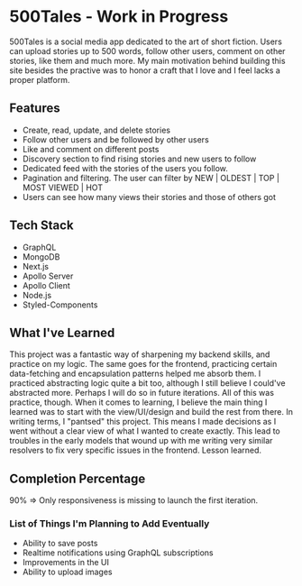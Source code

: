 # 500Tales - Work in Progress
500Tales is a social media app dedicated to the art of short fiction. Users can upload stories up to 500 words, follow other users, comment on other stories, like them and much more. My main motivation behind building this site besides the practive was to honor a craft that I love and I feel lacks a proper platform.

## Features
* Create, read, update, and delete stories
* Follow other users and be followed by other users
* Like and comment on different posts
* Discovery section to find rising stories and new users to follow
* Dedicated feed with the stories of the users you follow.
* Pagination and filtering. The user can filter by NEW | OLDEST | TOP | MOST VIEWED | HOT
* Users can see how many views their stories and those of others got

## Tech Stack
* GraphQL
* MongoDB
* Next.js
* Apollo Server
* Apollo Client
* Node.js
* Styled-Components

## What I've Learned
This project was a fantastic way of sharpening my backend skills, and practice on my logic. The same goes for the frontend, practicing certain data-fetching and encapsulation patterns helped me absorb them. I practiced abstracting logic quite a bit too, although I still believe I could've abstracted more. Perhaps I will do so in future iterations. All of this was practice, though. When it comes to learning, I believe the main thing I learned was to start with the view/UI/design and build the rest from there. In writing terms, I "pantsed" this project. This means I made decisions as I went without a clear view of what I wanted to create exactly. This lead to troubles in the early models that wound up with me writing very similar resolvers to fix very specific issues in the frontend. Lesson learned.

## Completion Percentage
90% => Only responsiveness is missing to launch the first iteration.
  
### List of Things I'm Planning to Add Eventually
* Ability to save posts
* Realtime notifications using GraphQL subscriptions
* Improvements in the UI
* Ability to upload images


